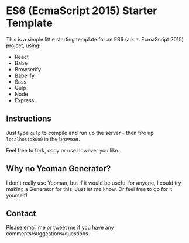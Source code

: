# ES6 (EcmaScript 2015) Starter Template

This is a simple little starting template for an ES6 (a.k.a. EcmaScript 2015) project, using:

 * React
 * Babel
 * Browserify
 * Babelify
 * Sass
 * Gulp
 * Node
 * Express

## Instructions

Just type `gulp` to compile and run up the server - then fire up `localhost:8000` in the browser.

Feel free to fork, copy or use however you like.

## Why no Yeoman Generator?

I don't really use Yeoman, but if it would be useful for anyone, I could try making a Generator for this.
Just let me know. Or feel free to go for it yourself!

## Contact

Please [email me](peter.oshaughnessy@gmail.com) or [tweet me](http://twitter.com/poshaughnessy)
if you have any comments/suggestions/questions.


